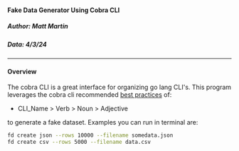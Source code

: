 #### Fake Data Generator Using Cobra CLI
##### Author: Matt Martin
##### Data: 4/3/24

<hr></hr>
<h4>Overview</h4>

The cobra CLI is a great interface for organizing go lang CLI's. This program leverages the cobra cli recommended [best practices](https://pkg.go.dev/github.com/spf13/cobra#section-readme) of:

- CLI_Name > Verb > Noun > Adjective

to generate a fake dataset. Examples you can run in terminal are:

```bash
fd create json --rows 10000 --filename somedata.json
fd create csv --rows 5000 --filename data.csv
```
